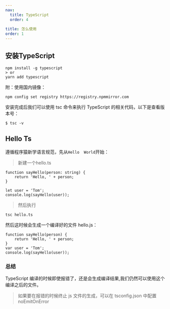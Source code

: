 ```yaml
---
nav:
  title: TypeScript
  order: 4
  
title: 怎么使用
order: 1
---
```


## 安装TypeScript
```
npm install -g typescript
> or
yarn add typescript
```

附：使用国内镜像：
```
npm config set registry https://registry.npmmirror.com
```

安装完成后我们可以使用 tsc 命令来执行 TypeScript 的相关代码，以下是查看版本号：

```
$ tsc -v
```

## Hello Ts
遵循程序猿新学语言规范，先从```Hello  World```开始：

> 新建一个hello.ts
```
function sayHello(person: string) {
    return 'Hello, ' + person;
}

let user = 'Tom';
console.log(sayHello(user));
```

> 然后执行
```
tsc hello.ts
```

然后这时候会生成一个编译好的文件 hello.js：
```
function sayHello(person) {
    return 'Hello, ' + person;
}
var user = 'Tom';
console.log(sayHello(user));
```

### 总结
TypeScript 编译的时候即使报错了，还是会生成编译结果,我们仍然可以使用这个编译之后的文件。

> 如果要在报错的时候终止 js 文件的生成，可以在 tsconfig.json 中配置 noEmitOnError



